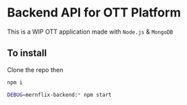 # Backend API for OTT Platform

This is a WIP OTT application made with `Node.js` & `MongoDB`

## To install

Clone the repo then
```sh
npm i

DEBUG=mernflix-backend:* npm start 
```
